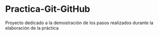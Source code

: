# Practica-Git-GitHub
Proyecto dedicado a la demostración de los pasos realizados durante la elaboración de la práctica
